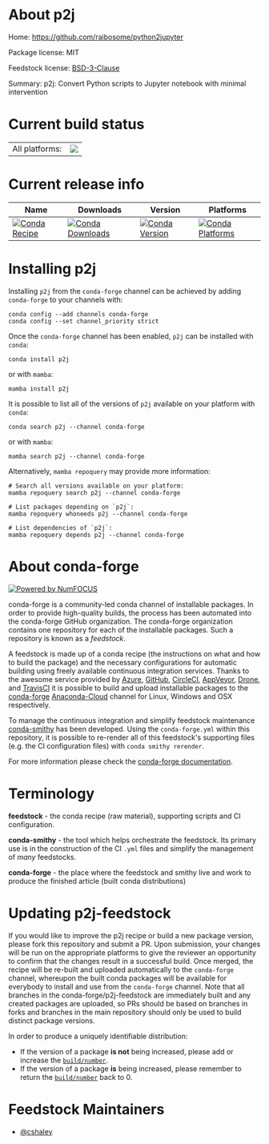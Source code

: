 About p2j
=========

Home: https://github.com/raibosome/python2jupyter

Package license: MIT

Feedstock license: [BSD-3-Clause](https://github.com/conda-forge/p2j-feedstock/blob/main/LICENSE.txt)

Summary: p2j: Convert Python scripts to Jupyter notebook with minimal intervention

Current build status
====================


<table><tr><td>All platforms:</td>
    <td>
      <a href="https://dev.azure.com/conda-forge/feedstock-builds/_build/latest?definitionId=16572&branchName=main">
        <img src="https://dev.azure.com/conda-forge/feedstock-builds/_apis/build/status/p2j-feedstock?branchName=main">
      </a>
    </td>
  </tr>
</table>

Current release info
====================

| Name | Downloads | Version | Platforms |
| --- | --- | --- | --- |
| [![Conda Recipe](https://img.shields.io/badge/recipe-p2j-green.svg)](https://anaconda.org/conda-forge/p2j) | [![Conda Downloads](https://img.shields.io/conda/dn/conda-forge/p2j.svg)](https://anaconda.org/conda-forge/p2j) | [![Conda Version](https://img.shields.io/conda/vn/conda-forge/p2j.svg)](https://anaconda.org/conda-forge/p2j) | [![Conda Platforms](https://img.shields.io/conda/pn/conda-forge/p2j.svg)](https://anaconda.org/conda-forge/p2j) |

Installing p2j
==============

Installing `p2j` from the `conda-forge` channel can be achieved by adding `conda-forge` to your channels with:

```
conda config --add channels conda-forge
conda config --set channel_priority strict
```

Once the `conda-forge` channel has been enabled, `p2j` can be installed with `conda`:

```
conda install p2j
```

or with `mamba`:

```
mamba install p2j
```

It is possible to list all of the versions of `p2j` available on your platform with `conda`:

```
conda search p2j --channel conda-forge
```

or with `mamba`:

```
mamba search p2j --channel conda-forge
```

Alternatively, `mamba repoquery` may provide more information:

```
# Search all versions available on your platform:
mamba repoquery search p2j --channel conda-forge

# List packages depending on `p2j`:
mamba repoquery whoneeds p2j --channel conda-forge

# List dependencies of `p2j`:
mamba repoquery depends p2j --channel conda-forge
```


About conda-forge
=================

[![Powered by
NumFOCUS](https://img.shields.io/badge/powered%20by-NumFOCUS-orange.svg?style=flat&colorA=E1523D&colorB=007D8A)](https://numfocus.org)

conda-forge is a community-led conda channel of installable packages.
In order to provide high-quality builds, the process has been automated into the
conda-forge GitHub organization. The conda-forge organization contains one repository
for each of the installable packages. Such a repository is known as a *feedstock*.

A feedstock is made up of a conda recipe (the instructions on what and how to build
the package) and the necessary configurations for automatic building using freely
available continuous integration services. Thanks to the awesome service provided by
[Azure](https://azure.microsoft.com/en-us/services/devops/), [GitHub](https://github.com/),
[CircleCI](https://circleci.com/), [AppVeyor](https://www.appveyor.com/),
[Drone](https://cloud.drone.io/welcome), and [TravisCI](https://travis-ci.com/)
it is possible to build and upload installable packages to the
[conda-forge](https://anaconda.org/conda-forge) [Anaconda-Cloud](https://anaconda.org/)
channel for Linux, Windows and OSX respectively.

To manage the continuous integration and simplify feedstock maintenance
[conda-smithy](https://github.com/conda-forge/conda-smithy) has been developed.
Using the ``conda-forge.yml`` within this repository, it is possible to re-render all of
this feedstock's supporting files (e.g. the CI configuration files) with ``conda smithy rerender``.

For more information please check the [conda-forge documentation](https://conda-forge.org/docs/).

Terminology
===========

**feedstock** - the conda recipe (raw material), supporting scripts and CI configuration.

**conda-smithy** - the tool which helps orchestrate the feedstock.
                   Its primary use is in the construction of the CI ``.yml`` files
                   and simplify the management of *many* feedstocks.

**conda-forge** - the place where the feedstock and smithy live and work to
                  produce the finished article (built conda distributions)


Updating p2j-feedstock
======================

If you would like to improve the p2j recipe or build a new
package version, please fork this repository and submit a PR. Upon submission,
your changes will be run on the appropriate platforms to give the reviewer an
opportunity to confirm that the changes result in a successful build. Once
merged, the recipe will be re-built and uploaded automatically to the
`conda-forge` channel, whereupon the built conda packages will be available for
everybody to install and use from the `conda-forge` channel.
Note that all branches in the conda-forge/p2j-feedstock are
immediately built and any created packages are uploaded, so PRs should be based
on branches in forks and branches in the main repository should only be used to
build distinct package versions.

In order to produce a uniquely identifiable distribution:
 * If the version of a package **is not** being increased, please add or increase
   the [``build/number``](https://docs.conda.io/projects/conda-build/en/latest/resources/define-metadata.html#build-number-and-string).
 * If the version of a package **is** being increased, please remember to return
   the [``build/number``](https://docs.conda.io/projects/conda-build/en/latest/resources/define-metadata.html#build-number-and-string)
   back to 0.

Feedstock Maintainers
=====================

* [@cshaley](https://github.com/cshaley/)

